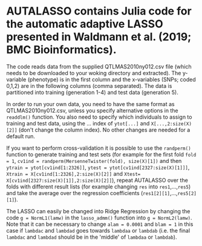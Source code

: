 # AUTALASSO contains Julia code for the automatic adaptive LASSO presented in Waldmann et al. (2019; BMC Bioinformatics).
The code reads data from the supplied QTLMAS2010ny012.csv file (which needs to be downloaded to your woking directory and extracted). The y-variable (phenotype) is in the first column and the x-variables (SNPs; coded 0,1,2) are in the following columns (comma separated). The data is partitioned into training (generation 1-4) and test data (generation 5).

In order to run your own data, you need to have the same format as QTLMAS2010ny012.csv, unless you specify alternative options in the ```readdlm()``` function. You also need to specify which individuals to assign to training and test data, using the ... index of ```ytot[...]``` and ```X[...,2:size(X)[2]]``` (don't change the column index). No other changes are needed for a default run. 

If you want to perform cross-validation it is possible to use the ```randperm()``` function to generate training and test sets (for example for the first fold ```fold = 1```, ```cv1ind = randperm(MersenneTwister(fold), size(X)[1])``` and then ```ytrain = ytot[cv1ind[1:2326]]```, ```ytest = ytot[cv1ind[2327:size(X)[1]]]```, ```Xtrain = X[cv1ind[1:2326],2:size(X)[2]]``` and ```Xtest= X[cv1ind[2327:size(X)[1]],2:size(X)[2]]```), repeat AUTALASSO over the folds with different result lists (for example changing ```res``` into ```res1```,...,```res5```) and take the average over the regression coefficients (```res1[2][1]```,...,```res5[2][1]```).

The LASSO can easily be changed into Ridge Regression by changing the code ```g = NormL1(lamw)``` in the ```lasso_admm()``` function into ```g = NormL2(lamw)```. Note that it can be necessary to change ```alam = 0.0001``` and ```blam = 1``` in this case if ```lambdac``` and ```lambdad``` goes towards ```lambdaa``` or ```lambdab``` (i.e. the final ```lambdac``` and ```lambdad``` should be in the 'middle' of ```lambdaa``` or ```lambdab```).
